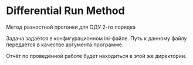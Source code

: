 # Differential Run Method

Метод разностной прогонки для ОДУ 2-го порядка

Задача задаётся в конфигурационном ini-файле. Путь к данному файлу передаётся в качестве аргумента программе.

Отчёт по проведённой работе будет находиться в этой же директории.
